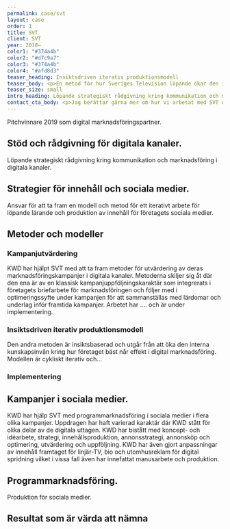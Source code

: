 ```yaml
---
permalink: case/svt
layout: case
order: 1
title: SVT
client: SVT
year: 2018–
color1: "#374a4b"
color2: "#d7c9a7"
color3: "#374a4b"
color4: "#afd8d3"
teaser_heading: Insiktsdriven iterativ produktionsmodell
teaser_body: <p>En metod för hur Sveriges Television löpande ökar den interna kunskapsnivån kring vilket innehåll som fungerar och varför i syfte att öka effekten av sin digitala marknadsföring.</p>
teaser_size: small
intro_heading: Löpande strategiskt rådgivning kring kommunikation och marknadsföring i digitala kanaler.
contact_cta_body: <p>Jag berättar gärna mer om hur vi arbetat med SVT och hur vi kan hjälpa er.</p>
---
```


Pitchvinnare 2019 som digital marknadsföringspartner.

## Stöd och rådgivning för digitala kanaler.

Löpande strategiskt rådgivning kring kommunikation och marknadsföring i digitala kanaler.

## Strategier för innehåll och sociala medier.

Ansvar för att ta fram en modell och metod för ett iterativt arbete för löpande lärande och produktion av innehåll för företagets sociala medier.

## Metoder och modeller

### Kampanjutvärdering

KWD har hjälpt SVT med att ta fram metoder för utvärdering av deras marknadsföringskampanjer i digitala kanaler. Metoderna skiljer sig åt där den ena är av en klassisk kampanjuppföljningskaraktär som integrerats i företagets briefarbete för marknadsföringen och följer med i optimeringssyfte under kampanjen för att sammanställas med lärdomar och underlag inför framtida kampanjer. Arbetet har …. och är under implementering.

### Insiktsdriven iterativ produktionsmodell

Den andra metoden är insiktsbaserad och utgår från att öka den interna kunskapsinvån kring hur företaget bäst når effekt i digital marknadsföring. Modellen är cykliskt iterativ och…

### Implementering

## Kampanjer i sociala medier.

KWD har hjälp SVT med programmarknadsföring i sociala medier i flera olika kampanjer. Uppdragen har haft varierad karaktär där KWD stått för olika delar av de digitala uttagen. KWD har bistått med koncept- och idéarbete, strategi, innehållsproduktion, annonsstrategi, annonsköp och optimering, utvärdering och uppföljning. KWD har även gjort anpassningar av innehåll framtaget för linjär-TV, bio och utomhusreklam för digital spridning vilket i vissa fall även har innefattat manusarbete och produktion.

## Programmarknadsföring.

Produktion för sociala medier.

## Resultat som är värda att nämna
